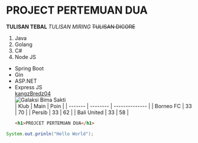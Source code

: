 # **PROJECT PERTEMUAN DUA**

**TULISAN TEBAL**
_TULISAN MIRING_
~~TULISAN DICORE~~
<br>

1. Java
2. Golang
3. C#
4. Node JS
   <br>

- Spring Boot
- Gin
- ASP.NET
- Express JS
  <br>
  [kangzBredz04](https://www.github.com/kangzBredz04)
  <br>
  ![Galaksi Bima Sakti](https://upload.wikimedia.org/wikipedia/id/thumb/1/12/Logo_Persib.png/300px-Logo_Persib.png)
  <br>
  | Klub | Main | Poin |
  | ------- | -------- | -------------- |
  | Borneo FC | 33 | 70 |
  | Persib | 33 | 62 |
  | Bali United | 33 | 58 |
  ```html
  <h1>PROJCET PERTEMUAN DUA</h1>
  ```

```java
System.out.prinln("Hello World");
```
